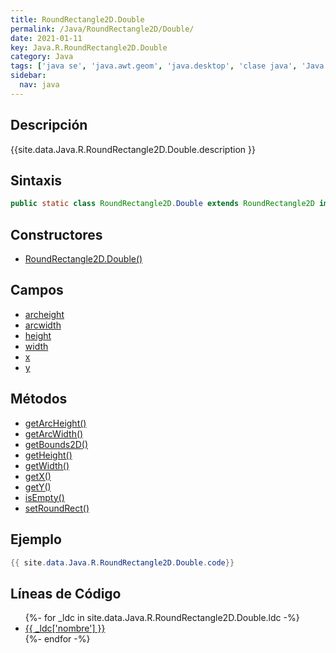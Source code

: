 ```yaml
---
title: RoundRectangle2D.Double
permalink: /Java/RoundRectangle2D/Double/
date: 2021-01-11
key: Java.R.RoundRectangle2D.Double
category: Java
tags: ['java se', 'java.awt.geom', 'java.desktop', 'clase java', 'Java 1.2']
sidebar: 
  nav: java
---
```


## Descripción
{{site.data.Java.R.RoundRectangle2D.Double.description }}

## Sintaxis
~~~java
public static class RoundRectangle2D.Double extends RoundRectangle2D implements Serializable
~~~

## Constructores
* [RoundRectangle2D.Double()](/Java/RoundRectangle2D/Double/RoundRectangle2D/Double/)

## Campos
* [archeight](/Java/RoundRectangle2D/Double/archeight)
* [arcwidth](/Java/RoundRectangle2D/Double/arcwidth)
* [height](/Java/RoundRectangle2D/Double/height)
* [width](/Java/RoundRectangle2D/Double/width)
* [x](/Java/RoundRectangle2D/Double/x)
* [y](/Java/RoundRectangle2D/Double/y)

## Métodos
* [getArcHeight()](/Java/RoundRectangle2D/Double/getArcHeight)
* [getArcWidth()](/Java/RoundRectangle2D/Double/getArcWidth)
* [getBounds2D()](/Java/RoundRectangle2D/Double/getBounds2D)
* [getHeight()](/Java/RoundRectangle2D/Double/getHeight)
* [getWidth()](/Java/RoundRectangle2D/Double/getWidth)
* [getX()](/Java/RoundRectangle2D/Double/getX)
* [getY()](/Java/RoundRectangle2D/Double/getY)
* [isEmpty()](/Java/RoundRectangle2D/Double/isEmpty)
* [setRoundRect()](/Java/RoundRectangle2D/Double/setRoundRect)

## Ejemplo
~~~java
{{ site.data.Java.R.RoundRectangle2D.Double.code}}
~~~

## Líneas de Código
<ul>
{%- for _ldc in site.data.Java.R.RoundRectangle2D.Double.ldc -%}
   <li>
       <a href="{{_ldc['url'] }}">{{ _ldc['nombre'] }}</a>
   </li>
{%- endfor -%}
</ul>
